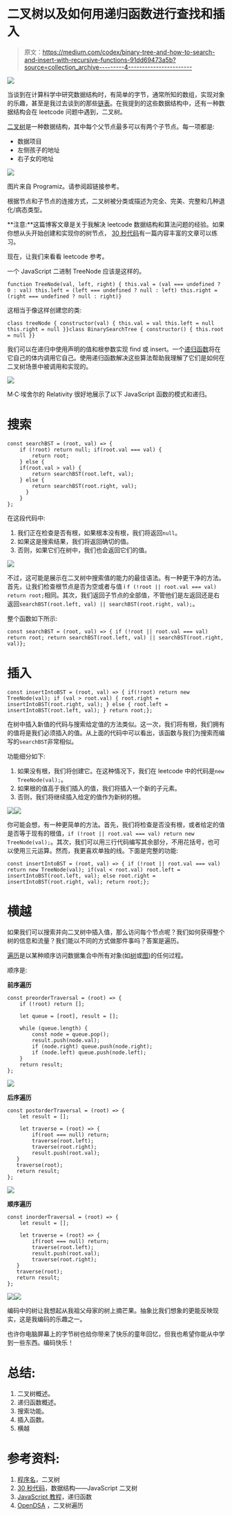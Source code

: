 # 二叉树以及如何用递归函数进行查找和插入

> 原文：<https://medium.com/codex/binary-tree-and-how-to-search-and-insert-with-recursive-functions-91dd69473a5b?source=collection_archive---------4----------------------->

![](img/ee1806416fcb4de490978068e5cbac67.png)

当谈到在计算科学中研究数据结构时，有简单的字节，通常所知的数组，实现对象的乐趣，甚至是我过去谈到的那些[链表](/codex/linked-list-fa0eba0f4c0f)。在我提到的这些数据结构中，还有一种数据结构会在 leetcode 问题中遇到，二叉树。

[二叉树](https://www.programiz.com/dsa/binary-tree)是一种数据结构，其中每个父节点最多可以有两个子节点。每一项都是:

*   数据项目
*   左侧孩子的地址
*   右子女的地址

![](img/07c6c23491fc6e0259d6f2bd941ba28c.png)

图片来自 Programiz。请参阅超链接参考。

根据节点和子节点的连接方式，二叉树被分类或描述为完全、完美、完整和几种退化/病态类型。

**注意:**这篇博客文章是关于我解决 leetcode 数据结构和算法问题的经验。如果你想从头开始创建和实现你的树节点， [30 秒代码](https://www.30secondsofcode.org/articles/s/js-data-structures-tree)有一篇内容丰富的文章可以练习。

现在，让我们来看看 leetcode 参考。

一个 JavaScript 二进制 TreeNode 应该是这样的。

```
function TreeNode(val, left, right) { this.val = (val === undefined ? 0 : val) this.left = (left === undefined ? null : left) this.right = (right === undefined ? null : right)}
```

这相当于像这样创建您的类:

```
class treeNode { constructor(val) { this.val = val this.left = null this.right = null }}class BinarySearchTree { constructor() { this.root = null }}
```

我们可以在递归中使用声明的值和根参数实现 find 或 insert。一个[递归函数](https://www.javascripttutorial.net/javascript-recursive-function/)将在它自己的体内调用它自己。使用递归函数解决这些算法帮助我理解了它们是如何在二叉树场景中被调用和实现的。

![](img/6cb53102a41c1548dc2c62f656c04a32.png)

M·C·埃舍尔的 Relativity 很好地展示了以下 JavaScript 函数的模式和递归。

# 搜索

```
const searchBST = (root, val) => {
    if (!root) return null; if(root.val === val) {
        return root;
    } else {
    if(root.val > val) {
        return searchBST(root.left, val);
    } else {
        return searchBST(root.right, val);
      }
    }
};
```

在这段代码中:

1.  我们正在检查是否有根，如果根本没有根，我们将返回`null`。
2.  如果这是搜索结果，我们将返回确切的值。
3.  否则，如果它们在树中，我们也会返回它们的值。

![](img/53636e292f75e855cd00dc3459e20e00.png)

不过，这可能是展示在二叉树中搜索值的能力的最佳语法。有一种更干净的方法。首先，让我们检查根节点是否为空或者与值 i `f (!root || root.val === val) return root;`相同。其次，我们返回子节点的全部值，不管他们是左返回还是右返回`searchBST(root.left, val) || searchBST(root.right, val);`。

整个函数如下所示:

```
const searchBST = (root, val) => { if (!root || root.val === val) return root; return searchBST(root.left, val) || searchBST(root.right, val)};
```

# 插入

```
const insertIntoBST = (root, val) => { if(!root) return new TreeNode(val); if (val > root.val) { root.right = insertIntoBST(root.right, val); } else { root.left = insertIntoBST(root.left, val); } return root;};
```

在树中插入新值的代码与搜索给定值的方法类似。这一次，我们将有根，我们拥有的值将是我们必须插入的值。从上面的代码中可以看出，该函数与我们为搜索而编写的`searchBST`非常相似。

功能细分如下:

1.  如果没有根，我们将创建它。在这种情况下，我们在 leetcode 中的代码是`new TreeNode(val);`。
2.  如果根的值高于我们插入的值，我们将插入一个新的子元素。
3.  否则，我们将继续插入给定的值作为新树的根。

![](img/8683301a61289494b8598f7a714bd2e4.png)![](img/30cc038b7da25813692cd88d96fe928a.png)

你可能会想，有一种更简单的方法。首先，我们将检查是否没有根，或者给定的值是否等于现有的根值，`if (!root || root.val === val) return new TreeNode(val);`。其次，我们可以用三行代码编写其余部分，不用花括号，也可以使用三元运算。然而，我更喜欢单独的线。下面是完整的功能:

```
const insertIntoBST = (root, val) => { if (!root || root.val === val) return new TreeNode(val); if(val < root.val) root.left = insertIntoBST(root.left, val); else root.right = insertIntoBST(root.right, val); return root;};
```

# 横越

如果我们可以搜索并向二叉树中插入值，那么访问每个节点呢？我们如何获得整个树的信息和流量？我们能以不同的方式做那件事吗？答案是遍历。

[遍历](https://opendsa-server.cs.vt.edu/ODSA/Books/Everything/html/BinaryTreeTraversal.html)是以某种顺序访问数据集合中所有对象(如[树](https://opendsa-server.cs.vt.edu/ODSA/Books/Everything/html/Glossary.html#term-tree)或[图](https://opendsa-server.cs.vt.edu/ODSA/Books/Everything/html/Glossary.html#term-graph))的任何过程。

顺序是:

**前序遍历**

```
const preorderTraversal = (root) => {
    if (!root) return [];

    let queue = [root], result = [];

    while (queue.length) {
        const node = queue.pop();
        result.push(node.val);
        if (node.right) queue.push(node.right);
        if (node.left) queue.push(node.left); 
    }
    return result; 
};
```

![](img/aac74a5328f731e52d06849d6d34b8a9.png)

**后序遍历**

```
const postorderTraversal = (root) => {
    let result = [];

    let traverse = (root) => {
        if(root === null) return;
        traverse(root.left);
        traverse(root.right);
        result.push(root.val);
   }
   traverse(root);
   return result;
};
```

![](img/c12ba91bcc8abc57cfb3718b89490db0.png)

**顺序遍历**

```
const inorderTraversal = (root) => {
    let result = [];

    let traverse = (root) => {
        if(root === null) return;
        traverse(root.left);
        result.push(root.val);
        traverse(root.right);
   }
   traverse(root);
   return result;
};
```

![](img/9110373b1afe1834d4c722b4abfff183.png)![](img/a7d64710dad597792aae6253c616297a.png)

编码中的树让我想起从我祖父母家的树上摘芒果。抽象比我们想象的更能反映现实，这是我编码的乐趣之一。

也许你电脑屏幕上的字节树也给你带来了快乐的童年回忆，但我也希望你能从中学到一些东西。编码快乐！

# 总结:

1.  二叉树概述。
2.  递归函数概述。
3.  搜索功能。
4.  插入函数。
5.  横越

# 参考资料:

1.  [程序名](https://www.programiz.com/dsa/binary-tree)，二叉树
2.  [30 秒代码](https://www.30secondsofcode.org/articles/s/js-data-structures-tree)，数据结构——JavaScript 二叉树
3.  [JavaScript 教程](https://www.javascripttutorial.net/javascript-recursive-function/)，递归函数
4.  [OpenDSA](https://opendsa-server.cs.vt.edu/ODSA/Books/Everything/html/BinaryTreeTraversal.html) ，二叉树遍历